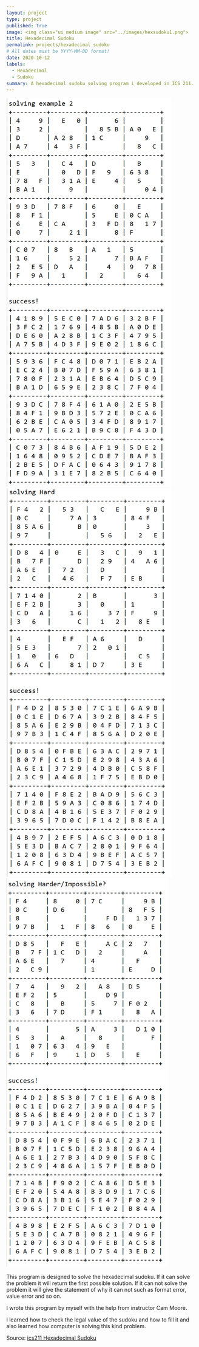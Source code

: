 ```yaml
---
layout: project
type: project
published: true
image: <img class="ui medium image" src="../images/hexsudoku1.png">
title: Hexadecimal Sudoku
permalink: projects/hexadecimal sudoku
# All dates must be YYYY-MM-DD format!
date: 2020-10-12
labels:
  - Hexadecimal
  - Sudoku
summary: A hexadecimal sudoku solving program i developed in ICS 211.
---
```

<div class="ui images">
  <img class="ui medium image" src="../images/hexsudoku2.png">
  <img class="ui medium image" src="../images/hexsudoku3.png">
  <img class="ui medium image" src="../images/hexsudoku4.png">
</div>

This program is designed to solve the hexadecimal sudoku. If it can solve the problem it will return the first possible solution. If it can not solve the problem it will give the statement of why it can not such as format error, value error and so on.

I wrote this program by myself with the help from instructor Cam Moore.

I learned how to check the legal value of the sudoku and how to fill it and also learned how computer is solving this kind problem.


Source: <a href="src/edu/ics211/h09/HexadecimalSudoku.java"><i class="large github icon "></i>ics211 Hexadecimal Sudoku</a>

